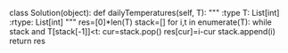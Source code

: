 class Solution(object):
    def dailyTemperatures(self, T):
        """
        :type T: List[int]
        :rtype: List[int]
        """
        res=[0]*len(T)
        stack=[]
        for i,t in enumerate(T):
            while stack and T[stack[-1]]<t:
                        cur=stack.pop()
                        res[cur]=i-cur
            stack.append(i)
        return res
